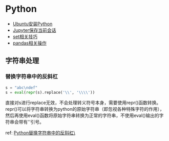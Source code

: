 # Python

* [Ubuntu安装Python](ubuntu-install-python.md)
* [Jupyter保存当前会话](jupyter-save-session.md)
* [set相关技巧](set.md)
* [pandas相关操作](pandas.md)

## 字符串处理
### 替换字符串中的反斜杠
```python
s = "abc\ndef"
s = eval(repr(s).replace('\\', '\\\\'))
```

直接对s进行replace无效，不会处理转义符号本身，需要使用repr()函数转换。repr()可以将字符串转换为python的原始字符串（即忽视各种特殊字符的作用），然后再使用eval()函数将原始字符串转换为正常的字符串，不使用eval()输出的字符串会带有''引号。

ref: [Python替换字符串中的反斜杠\\](https://blog.csdn.net/LeonTom/article/details/89703912)
